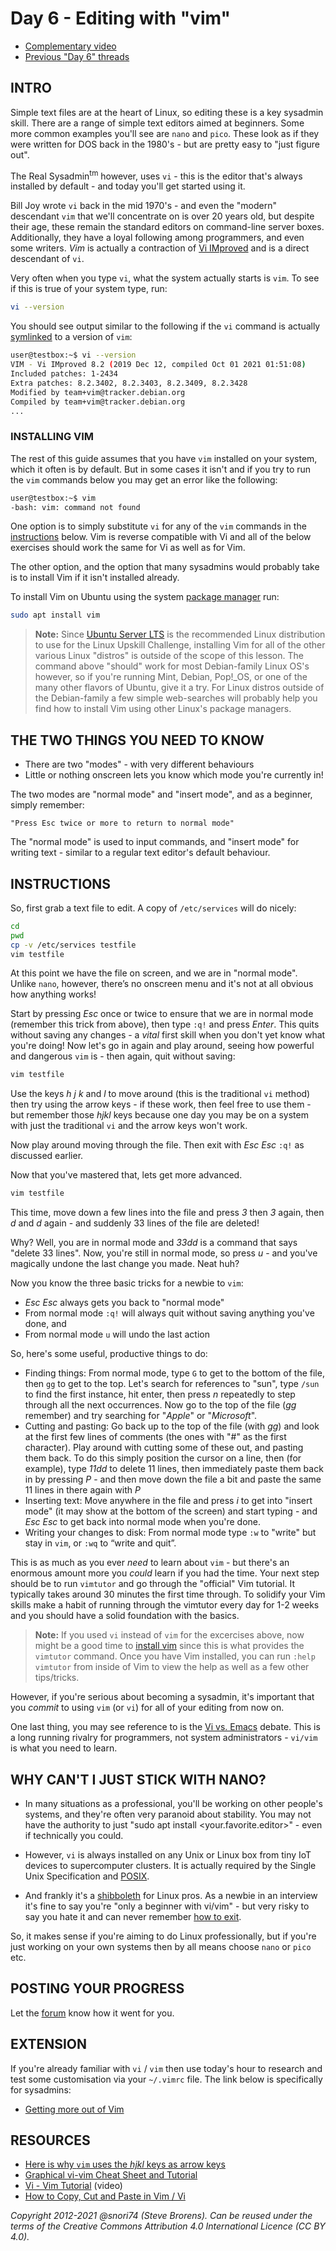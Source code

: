 # Day 6 - Editing with "vim"

* [Complementary video](https://youtu.be/dNd3BvJNDIo)
* [Previous "Day 6" threads](https://www.reddit.com/r/linuxupskillchallenge/search/?q=Day%206&restrict_sr=1)

## INTRO

Simple text files are at the heart of Linux, so editing these is a key sysadmin skill. There are a range of simple text editors aimed at beginners. Some more common examples you'll see are `nano` and `pico`. These look as if they were written for DOS back in the 1980's - but are pretty easy to "just figure out".

The Real Sysadmin<sup>tm</sup> however, uses `vi`  - this is the editor that's always installed by default - and today you'll get started using it.

Bill Joy wrote `vi` back in the mid 1970's - and even the "modern" descendant `vim` that we'll concentrate on is over 20 years old, but despite their age, these remain the standard editors on command-line server boxes. Additionally, they have a loyal following among programmers, and even some writers. _Vim_ is actually a contraction of [Vi IMproved](https://vimhelp.org/intro.txt.html) and is a direct descendant of `vi`.

Very often when you type `vi`, what the system actually starts is `vim`. To see if this is true of your system type, run:

```bash
vi --version
```

You should see output similar to the following if the `vi` command is actually [symlinked](19.md#two-sorts-of-links) to a version of `vim`:

```bash
user@testbox:~$ vi --version
VIM - Vi IMproved 8.2 (2019 Dec 12, compiled Oct 01 2021 01:51:08)
Included patches: 1-2434
Extra patches: 8.2.3402, 8.2.3403, 8.2.3409, 8.2.3428
Modified by team+vim@tracker.debian.org
Compiled by team+vim@tracker.debian.org
...
```

### INSTALLING VIM

The rest of this guide assumes that you have `vim` installed on your system,
which it often is by default. But in some cases it isn't and if you try to run
the `vim` commands below you may get an error like the following:

```bash
user@testbox:~$ vim
-bash: vim: command not found
```

One option is to simply substitute `vi` for any of the `vim` commands in the [instructions](#instructions) below. Vim is reverse compatible with Vi and all of the below exercises should work the same for Vi as well as for Vim.

The other option, and the option that many sysadmins would probably take is to install Vim if it isn't installed already.

To install Vim on Ubuntu using the system [package manager](15.md) run:

```bash
sudo apt install vim
```

> **Note:** Since [Ubuntu Server LTS](00-VPS-big.md#intro) is the recommended Linux distribution to use for the Linux Upskill Challenge, installing Vim for all of the other various Linux "distros" is outside of the scope of this lesson. The command above "should" work for most Debian-family Linux OS's however, so if you're running Mint, Debian, Pop!_OS, or one of the many other flavors of Ubuntu, give it a try. For Linux distros outside of the Debian-family a few simple web-searches will probably help you find how to install Vim using other Linux's package managers.

## THE TWO THINGS YOU NEED TO KNOW

* There are two "modes" - with very different behaviours
* Little or nothing onscreen lets you know which mode you're currently in!

The two modes are "normal mode" and "insert mode", and as a beginner, simply remember:

`"Press Esc twice or more to return to normal mode"`

The "normal mode" is used to input commands, and "insert mode" for writing text - similar to a regular text editor's default behaviour.

## INSTRUCTIONS

So, first grab a text file to edit. A copy of `/etc/services` will do nicely:

```bash
cd
pwd
cp -v /etc/services testfile
vim testfile
```

At this point we have the file on screen, and we are in "normal mode". Unlike `nano`, however, there’s no onscreen menu and it's not at all obvious how anything works!

Start by pressing _Esc_ once or twice to ensure that we are in normal mode (remember this trick from above), then type `:q!` and press _Enter_. This quits without saving any changes - a _vital_ first skill when you don't yet know what you're doing!
Now let's go in again and play around, seeing how powerful and dangerous `vim` is - then again, quit without saving:

```bash
vim testfile
```

Use the keys _h_ _j_ _k_ and _l_ to move around (this is the traditional `vi` method) then try using the arrow keys - if these work, then feel free to use them - but remember those _hjkl_ keys because one day you may be on a system with just the traditional `vi` and the arrow keys won't work.

Now play around moving through the file. Then exit with _Esc_  _Esc_  `:q!` as discussed earlier.

Now that you've mastered that, lets get more advanced.

```bash
vim testfile
```

This time, move down a few lines into the file and press _3_ then _3_ again, then _d_ and _d_ again - and suddenly 33 lines of the file are deleted!

Why? Well, you are in normal mode and _33dd_ is a command that says "delete 33 lines". Now, you're still in normal mode, so press _u_ - and you've magically undone the last change you made. Neat huh?

Now you know the three basic tricks for a newbie to `vim`:

* _Esc_ _Esc_ always gets you back to "normal mode"
* From normal mode  `:q!` will always quit without saving anything you've done, and
* From normal mode `u` will undo the last action

So, here's some useful, productive things to do:

* Finding things: From normal mode, type `G` to get to the bottom of the file, then `gg` to get to the top. Let's search for references to "sun", type `/sun` to find the first instance, hit enter, then press _n_ repeatedly to step through all the next occurrences. Now go to the top of the file (_gg_ remember) and try searching for "_Apple_" or "_Microsoft_".
* Cutting and pasting: Go back up to the top of the file (with _gg_) and look at the first few lines of comments (the ones with "#" as the first character).  Play around with cutting some of these out, and pasting them back. To do this simply position the cursor on a line, then (for example),  type _11dd_ to delete 11 lines, then immediately paste them back in by pressing _P_ - and then move down the file a bit and paste the same 11 lines in there again with _P_
* Inserting text: Move anywhere in the file and press _i_ to get into "insert mode" (it may show at the bottom of the screen) and start typing - and _Esc_ _Esc_ to get back into normal mode when you're done.
* Writing your changes to disk: From normal mode type `:w` to "write" but stay in `vim`, or `:wq` to “write and quit”.

This is as much as you ever _need_ to learn about `vim` - but there's an enormous amount more you _could_ learn if you had the time. Your next step should be to run `vimtutor` and go through the "official" Vim tutorial. It typically takes around 30 minutes the first time through. To solidify your Vim skills make a habit of running through the vimtutor every day for 1-2 weeks and you should have a solid foundation with the basics.

> **Note:** If you used `vi` instead of `vim` for the excercises above, now might be a good time to [install vim](#installing-vim) since this is what provides the `vimtutor` command. Once you have Vim installed, you can run `:help vimtutor` from inside of Vim to view the help as well as a few other tips/tricks.

However, if you're serious about becoming a sysadmin, it's important that you _commit_ to using `vim` (or `vi`) for all of your editing from now on.

One last thing, you may see reference to is the [Vi vs. Emacs](https://en.wikipedia.org/wiki/Editor_war) debate. This is a long running rivalry for programmers, not system administrators - `vi/vim`  is what you need to learn.

## WHY CAN'T I JUST STICK WITH NANO?

* In many situations as a professional, you'll be working on other people's systems, and they're often very paranoid about stability. You may not have the authority to just "sudo apt install <your.favorite.editor>" - even if technically you could.

* However, `vi` is always installed on any Unix or Linux box from tiny IoT devices to supercomputer clusters. It is actually required by the Single Unix Specification and [POSIX](https://en.wikipedia.org/wiki/POSIX).

* And frankly it's a [shibboleth](https://en.wikipedia.org/wiki/Shibboleth) for Linux pros. As a newbie in an interview it's fine to say you're "only a beginner with vi/vim" - but very risky to say you hate it and can never remember [how to exit](https://github.com/hakluke/how-to-exit-vim).

So, it makes sense if you're aiming to do Linux professionally, but if you're just working on your own systems then by all means choose `nano` or `pico` etc.

## POSTING YOUR PROGRESS

Let the [forum](https://www.reddit.com/r/linuxupskillchallenge/) know how it went for you.

## EXTENSION

If you're already familiar with `vi` / `vim` then use today's hour to research and test some customisation via your `~/.vimrc` file. The link below is specifically for sysadmins:

* [Getting more out of Vim](https://www.linux.com/news/sysadmin-sysadmin-getting-more-out-vim)

## RESOURCES

* [Here is why `vim` uses the _hjkl_ keys as arrow keys](http://www.catonmat.net/blog/why-vim-uses-hjkl-as-arrow-keys/)
* [Graphical vi-vim Cheat Sheet and Tutorial](http://www.viemu.com/a_vi_vim_graphical_cheat_sheet_tutorial.html)
* [Vi - Vim Tutorial](http://www.youtube.com/watch?v=71YTkxUNwmg) (video)
* [How to Copy, Cut and Paste in Vim / Vi](https://linuxize.com/post/how-to-copy-cut-paste-in-vim/)

*Copyright 2012-2021 @snori74 (Steve Brorens). Can be reused under the terms of the Creative Commons Attribution 4.0 International Licence (CC BY 4.0).*